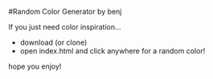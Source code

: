 #Random Color Generator by benj

If you just need color inspiration...
* download (or clone) 
* open index.html and click anywhere for a random color!

hope you enjoy!
